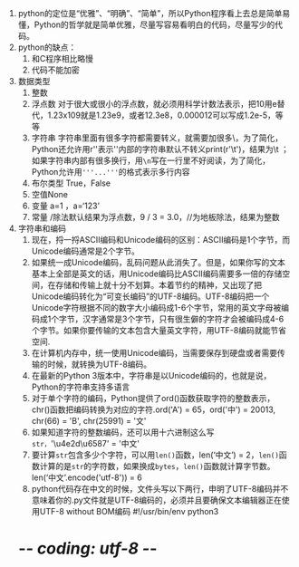 1. python的定位是“优雅”、“明确”、“简单”，所以Python程序看上去总是简单易懂，Python的哲学就是简单优雅，尽量写容易看明白的代码，尽量写少的代码。
2. python的缺点：
   1. 和C程序相比略慢
   2. 代码不能加密
3. 数据类型
   1. 整数
   2. 浮点数 对于很大或很小的浮点数，就必须用科学计数法表示，把10用e替代，1.23x109就是1.23e9，或者12.3e8，0.000012可以写成1.2e-5，等等
   3. 字符串 字符串里面有很多字符都需要转义，就需要加很多\，为了简化，Python还允许用r''表示''内部的字符串默认不转义print\(r'\t\'\)，结果为\t ；如果字符串内部有很多换行，用`\n`写在一行里不好阅读，为了简化，Python允许用`'''...'''`的格式表示多行内容
   4. 布尔类型 True，False
   5. 空值None
   6. 变量 a=1 ，a=‘123’
   7. 常量 /除法默认结果为浮点数，9 / 3 = 3.0，//为地板除法，结果为整数
4. 字符串和编码
   1. 现在，捋一捋ASCII编码和Unicode编码的区别：ASCII编码是1个字节，而Unicode编码通常是2个字节。
   2. 如果统一成Unicode编码，乱码问题从此消失了。但是，如果你写的文本基本上全部是英文的话，用Unicode编码比ASCII编码需要多一倍的存储空间，在存储和传输上就十分不划算。本着节约的精神，又出现了把Unicode编码转化为“可变长编码”的UTF-8编码。UTF-8编码把一个Unicode字符根据不同的数字大小编码成1-6个字节，常用的英文字母被编码成1个字节，汉字通常是3个字节，只有很生僻的字符才会被编码成4-6个字节。如果你要传输的文本包含大量英文字符，用UTF-8编码就能节省空间.
   3. 在计算机内存中，统一使用Unicode编码，当需要保存到硬盘或者需要传输的时候，就转换为UTF-8编码。
   4. 在最新的Python 3版本中，字符串是以Unicode编码的，也就是说，Python的字符串支持多语言
   5. 对于单个字符的编码，Python提供了ord\(\)函数获取字符的整数表示，chr\(\)函数把编码转换为对应的字符.ord\('A'\) = 65，ord\('中'\) = 20013, chr\(66\) = 'B', chr\(25991\) = '文'
   6. 如果知道字符的整数编码，还可以用十六进制这么写`str，`'\u4e2d\u6587' = '中文'
   7. 要计算`str`包含多少个字符，可以用`len()`函数，len\(‘中文’\) = 2，`len()`函数计算的是`str`的字符数，如果换成`bytes`，`len()`函数就计算字节数。len\(‘中文’.encode\('utf-8'\)\) = 6 
   8. python代码存在中文的时候，文件头写以下两行，申明了UTF-8编码并不意味着你的.py文件就是UTF-8编码的，必须并且要确保文本编辑器正在使用UTF-8 without BOM编码
   #!/usr/bin/env python3
   # -*- coding: utf-8 -*-
   


